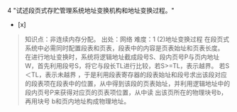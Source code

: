 4
"试述段页式存贮管理系统地址变换机构和地址变换过程。"
- [x]  

> 知识点：非连续内存分配。
> 出处：网络
> 难度：1
> (2)地址变换过程 在段页式系统中必需同时配置段表和页表，段表中的内容是页表始址和页表长度。
> 在进行地址变换时，系统将逻辑地址截成段号S、段内页号P与页内地址W，首先利用段号S，将它与段长TL进行比较，若S>=TL，表示越界。 若S＜TL，表示未越界
> ，于是利用段表寄存器的段表始址和段号求出该段对应的段表项在段表中的位置，从中得到该段的页表始址，并利用逻辑地址中的段内页号P来获得对应页的页表项位置，从中读
> 出该页所在的物理块号b，再用块号 b和页内地址构成物理地址。
